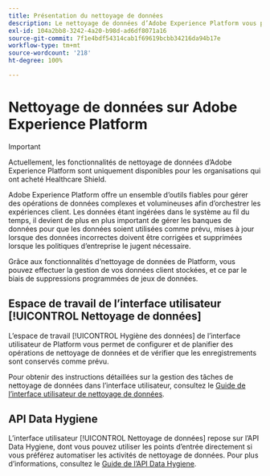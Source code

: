 ```yaml
---
title: Présentation du nettoyage de données
description: Le nettoyage de données d’Adobe Experience Platform vous permet de gérer le cycle de vie des données en mettant à jour ou en purgeant des enregistrements obsolètes ou inexacts.
exl-id: 104a2bb8-3242-4a20-b98d-ad6df8071a16
source-git-commit: 7f1e4bdf54314cab1f69619bcbb34216da94b17e
workflow-type: tm+mt
source-wordcount: '218'
ht-degree: 100%

---
```


# Nettoyage de données sur Adobe Experience Platform

>[!IMPORTANT]
>
>Actuellement, les fonctionnalités de nettoyage de données d’Adobe Experience Platform sont uniquement disponibles pour les organisations qui ont acheté Healthcare Shield.

Adobe Experience Platform offre un ensemble d’outils fiables pour gérer des opérations de données complexes et volumineuses afin d’orchestrer les expériences client. Les données étant ingérées dans le système au fil du temps, il devient de plus en plus important de gérer les banques de données pour que les données soient utilisées comme prévu, mises à jour lorsque des données incorrectes doivent être corrigées et supprimées lorsque les politiques d’entreprise le jugent nécessaire.

Grâce aux fonctionnalités d’nettoyage de données de Platform, vous pouvez effectuer la gestion de vos données client stockées, et ce par le biais de suppressions programmées de jeux de données.

## Espace de travail de l’interface utilisateur [!UICONTROL Nettoyage de données]

L’espace de travail [!UICONTROL Hygiène des données] de l’interface utilisateur de Platform vous permet de configurer et de planifier des opérations de nettoyage de données et de vérifier que les enregistrements sont conservés comme prévu.

Pour obtenir des instructions détaillées sur la gestion des tâches de nettoyage de données dans l’interface utilisateur, consultez le [Guide de l’interface utilisateur de nettoyage de données](./ui/overview.md).

## API Data Hygiene

L’interface utilisateur [!UICONTROL Nettoyage de données] repose sur l’API Data Hygiene, dont vous pouvez utiliser les points d’entrée directement si vous préférez automatiser les activités de nettoyage de données. Pour plus d’informations, consultez le [Guide de l’API Data Hygiene](./api/overview.md).
